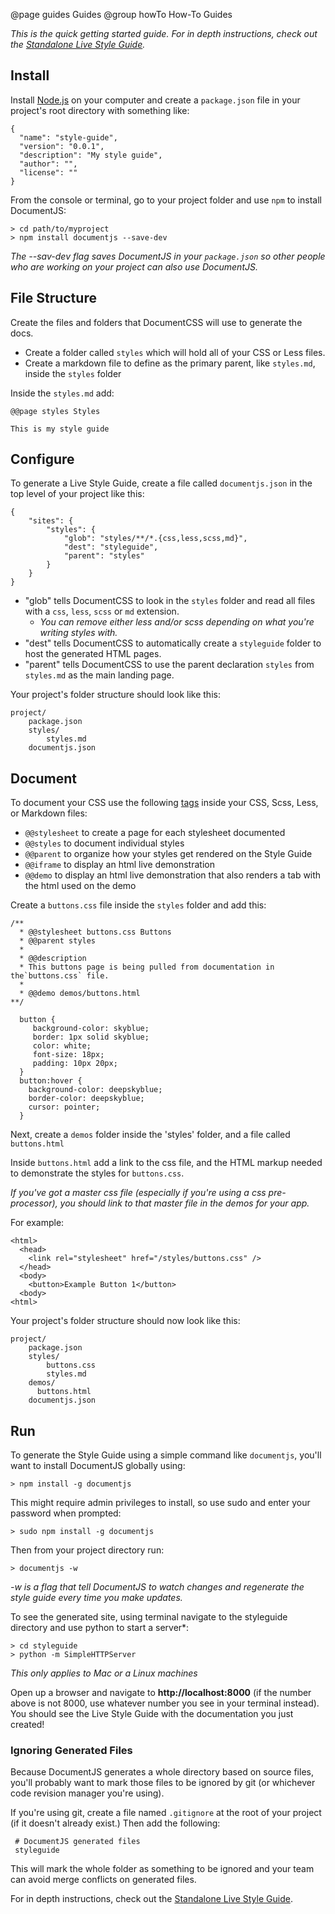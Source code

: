 @page guides Guides
@group howTo How-To Guides


_This is the quick getting started guide. For in depth instructions, check out the [Standalone Live Style Guide](/docs/standalone-lsg.html)._

## Install

Install [Node.js](https://nodejs.org/) on your computer and create a `package.json` file in your project's root directory with something like:
```
{
  "name": "style-guide",
  "version": "0.0.1",
  "description": "My style guide",
  "author": "",
  "license": ""
}

```

From the console or terminal, go to your project folder and use `npm` to install DocumentJS:

```
> cd path/to/myproject
> npm install documentjs --save-dev
```

*The --sav-dev flag saves DocumentJS in your `package.json` so other people who are working on your project can also use DocumentJS.*

## File Structure

Create the files and folders that DocumentCSS will use to generate the docs. 
* Create a folder called `styles` which will hold all of your CSS or Less files. 
* Create a markdown file to define as the primary parent, like `styles.md`, inside the `styles` folder

Inside the `styles.md` add:
```
@@page styles Styles

This is my style guide
```

## Configure

To generate a Live Style Guide, create a file called `documentjs.json` in the top level of your project like this:
```
{
    "sites": {
        "styles": {
            "glob": "styles/**/*.{css,less,scss,md}",
            "dest": "styleguide",
            "parent": "styles" 
        }
    }
}
```

* "glob" tells DocumentCSS to look in the `styles` folder and read all files with a `css`, `less`, `scss` or `md` extension.
  * *You can remove either less and/or scss depending on what you're writing styles with.*
* "dest" tells DocumentCSS to automatically create a `styleguide` folder to host the generated HTML pages.
* "parent" tells DocumentCSS to use the parent declaration `styles` from `styles.md` as the main landing page.

Your project's folder structure should look like this:
```
project/
    package.json
    styles/
        styles.md
    documentjs.json
```

## Document

To document your CSS use the following [tags](http://documentjs.com/docs/documentjs.tags.html) inside your CSS, Scss, Less, or Markdown files:

- `@@stylesheet` to create a page for each stylesheet documented
- `@@styles` to document individual styles
- `@@parent` to organize how your styles get rendered on the Style Guide
- `@@iframe` to display an html live demonstration 
- `@@demo` to display an html live demonstration that also renders a tab with the html used on the demo

Create a `buttons.css` file inside the `styles` folder and add this:
```
/**
  * @@stylesheet buttons.css Buttons
  * @@parent styles
  *
  * @@description
  * This buttons page is being pulled from documentation in the`buttons.css` file.
  *
  * @@demo demos/buttons.html
**/
   
  button {
     background-color: skyblue;
     border: 1px solid skyblue;
     color: white;
     font-size: 18px;
     padding: 10px 20px;
  }
  button:hover {
    background-color: deepskyblue;
    border-color: deepskyblue;
    cursor: pointer;
  }
```
Next, create a `demos` folder inside the 'styles' folder, and a file called `buttons.html`

Inside `buttons.html` add a link to the css file, and the HTML markup needed to demonstrate the styles for `buttons.css`. 

*If you've got a master css file (especially if you're using a css pre-processor), you should link to that master file in the demos for your app.*

For example: 
```
<html>
  <head>
    <link rel="stylesheet" href="/styles/buttons.css" />
  </head>
  <body>
    <button>Example Button 1</button>
  <body>
<html>
```

Your project's folder structure should now look like this:
```
project/
    package.json
    styles/
        buttons.css
        styles.md
    demos/
      buttons.html
    documentjs.json
```

## Run

To generate the Style Guide using a simple command like `documentjs`, you'll want to install DocumentJS globally using:

```
> npm install -g documentjs
```

This might require admin privileges to install, so use sudo and enter your password when prompted:
```
> sudo npm install -g documentjs
```

Then from your project directory run:

```
> documentjs -w
```

*-w is a flag that tell DocumentJS to watch changes and regenerate the style guide every time you make updates.*

To see the generated site, using terminal navigate to the styleguide directory and use python to start a server*:

```
> cd styleguide
> python -m SimpleHTTPServer
```

*This only applies to Mac or a Linux machines*

Open up a browser and navigate to **http://localhost:8000** (if the number above is not 8000, use whatever number you see in your terminal instead). You should see the Live Style Guide with the documentation you just created!

### Ignoring Generated Files

Because DocumentJS generates a whole directory based on source files, you'll probably want to mark those files to be ignored by git (or whichever code revision manager you're using).

If you're using git, create a file named `.gitignore` at the root of your project (if it doesn't already exist.) Then add the following:

```
 # DocumentJS generated files
 styleguide
```

This will mark the whole folder as something to be ignored and your team can avoid merge conflicts on generated files.


For in depth instructions, check out the [Standalone Live Style Guide](/docs/lsg-quickstart.html).
